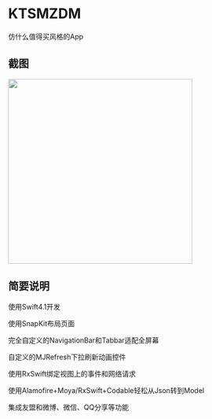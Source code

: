 # KTSMZDM
仿什么值得买风格的App

## 截图

<img src="KTSMZDM/pic1.png" width="375">


## 简要说明

使用Swift4.1开发

使用SnapKit布局页面

完全自定义的NavigationBar和Tabbar适配全屏幕

自定义的MJRefresh下拉刷新动画控件

使用RxSwift绑定视图上的事件和网络请求

使用Alamofire+Moya/RxSwift+Codable轻松从Json转到Model

集成友盟和微博、微信、QQ分享等功能
